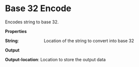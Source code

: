 # Base 32 Encode

Encodes string to base 32.

 **Properties**
 

**String**:                     Location of the string to convert into base 32

 **Output**
 

**Output-location**: Location to store the output data